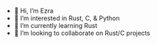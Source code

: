 - 👋 Hi, I’m Ezra
- 👀 I’m interested in Rust, C, & Python
- 🌱 I’m currently learning Rust
- 💞️ I’m looking to collaborate on Rust/C projects

<!---
Egod3/Egod3 is a ✨ special ✨ repository because its `README.md` (this file) appears on your GitHub profile.
You can click the Preview link to take a look at your changes.
--->
